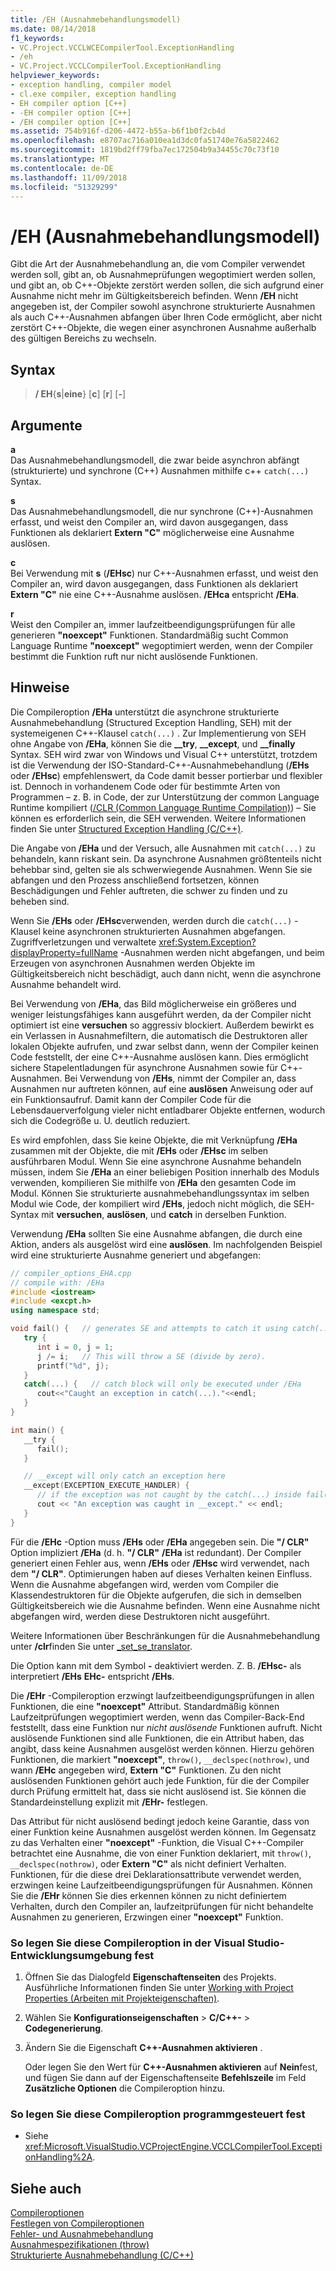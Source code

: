 ```yaml
---
title: /EH (Ausnahmebehandlungsmodell)
ms.date: 08/14/2018
f1_keywords:
- VC.Project.VCCLWCECompilerTool.ExceptionHandling
- /eh
- VC.Project.VCCLCompilerTool.ExceptionHandling
helpviewer_keywords:
- exception handling, compiler model
- cl.exe compiler, exception handling
- EH compiler option [C++]
- -EH compiler option [C++]
- /EH compiler option [C++]
ms.assetid: 754b916f-d206-4472-b55a-b6f1b0f2cb4d
ms.openlocfilehash: e8707ac716a010ea1d3dc0fa51740e76a5822462
ms.sourcegitcommit: 1819bd2ff79fba7ec172504b9a34455c70c73f10
ms.translationtype: MT
ms.contentlocale: de-DE
ms.lasthandoff: 11/09/2018
ms.locfileid: "51329299"
---
```

# <a name="eh-exception-handling-model"></a>/EH (Ausnahmebehandlungsmodell)

Gibt die Art der Ausnahmebehandlung an, die vom Compiler verwendet werden soll, gibt an, ob Ausnahmeprüfungen wegoptimiert werden sollen, und gibt an, ob C++-Objekte zerstört werden sollen, die sich aufgrund einer Ausnahme nicht mehr im Gültigkeitsbereich befinden. Wenn **/EH** nicht angegeben ist, der Compiler sowohl asynchrone strukturierte Ausnahmen als auch C++-Ausnahmen abfangen über Ihren Code ermöglicht, aber nicht zerstört C++-Objekte, die wegen einer asynchronen Ausnahme außerhalb des gültigen Bereichs zu wechseln.

## <a name="syntax"></a>Syntax

> **/ EH**{**s**|**eine**} [**c**] [**r**] [**-**]

## <a name="arguments"></a>Argumente

**a**<br/>
Das Ausnahmebehandlungsmodell, die zwar beide asynchron abfängt (strukturierte) und synchrone (C++) Ausnahmen mithilfe c++ `catch(...)` Syntax.

**s**<br/>
Das Ausnahmebehandlungsmodell, die nur synchrone (C++)-Ausnahmen erfasst, und weist den Compiler an, wird davon ausgegangen, dass Funktionen als deklariert **Extern "C"** möglicherweise eine Ausnahme auslösen.

**c**<br/>
Bei Verwendung mit **s** (**/EHsc**) nur C++-Ausnahmen erfasst, und weist den Compiler an, wird davon ausgegangen, dass Funktionen als deklariert **Extern "C"** nie eine C++-Ausnahme auslösen. **/EHca** entspricht **/EHa**.

**r**<br/>
Weist den Compiler an, immer laufzeitbeendigungsprüfungen für alle generieren **"noexcept"** Funktionen. Standardmäßig sucht Common Language Runtime **"noexcept"** wegoptimiert werden, wenn der Compiler bestimmt die Funktion ruft nur nicht auslösende Funktionen.

## <a name="remarks"></a>Hinweise

Die Compileroption **/EHa** unterstützt die asynchrone strukturierte Ausnahmebehandlung (Structured Exception Handling, SEH) mit der systemeigenen C++-Klausel `catch(...)` . Zur Implementierung von SEH ohne Angabe von **/EHa**, können Sie die **__try**, **__except**, und **__finally** Syntax. SEH wird zwar von Windows und Visual C++ unterstützt, trotzdem ist die Verwendung der ISO-Standard-C++-Ausnahmebehandlung (**/EHs** oder **/EHsc**) empfehlenswert, da Code damit besser portierbar und flexibler ist. Dennoch in vorhandenem Code oder für bestimmte Arten von Programmen – z. B. in Code, der zur Unterstützung der common Language Runtime kompiliert ([/CLR (Common Language Runtime Compilation)](../../build/reference/clr-common-language-runtime-compilation.md)) – Sie können es erforderlich sein, die SEH verwenden. Weitere Informationen finden Sie unter [Structured Exception Handling (C/C++)](../../cpp/structured-exception-handling-c-cpp.md).

Die Angabe von **/EHa** und der Versuch, alle Ausnahmen mit `catch(...)` zu behandeln, kann riskant sein. Da asynchrone Ausnahmen größtenteils nicht behebbar sind, gelten sie als schwerwiegende Ausnahmen. Wenn Sie sie abfangen und den Prozess anschließend fortsetzen, können Beschädigungen und Fehler auftreten, die schwer zu finden und zu beheben sind.

Wenn Sie **/EHs** oder **/EHsc**verwenden, werden durch die `catch(...)` -Klausel keine asynchronen strukturierten Ausnahmen abgefangen. Zugriffverletzungen und verwaltete <xref:System.Exception?displayProperty=fullName> -Ausnahmen werden nicht abgefangen, und beim Erzeugen von asynchronen Ausnahmen werden Objekte im Gültigkeitsbereich nicht beschädigt, auch dann nicht, wenn die asynchrone Ausnahme behandelt wird.

Bei Verwendung von **/EHa**, das Bild möglicherweise ein größeres und weniger leistungsfähiges kann ausgeführt werden, da der Compiler nicht optimiert ist eine **versuchen** so aggressiv blockiert. Außerdem bewirkt es ein Verlassen in Ausnahmefiltern, die automatisch die Destruktoren aller lokalen Objekte aufrufen, und zwar selbst dann, wenn der Compiler keinen Code feststellt, der eine C++-Ausnahme auslösen kann. Dies ermöglicht sichere Stapelentladungen für asynchrone Ausnahmen sowie für C++-Ausnahmen. Bei Verwendung von **/EHs**, nimmt der Compiler an, dass Ausnahmen nur auftreten können, auf eine **auslösen** Anweisung oder auf ein Funktionsaufruf. Damit kann der Compiler Code für die Lebensdauerverfolgung vieler nicht entladbarer Objekte entfernen, wodurch sich die Codegröße u. U. deutlich reduziert.

Es wird empfohlen, dass Sie keine Objekte, die mit Verknüpfung **/EHa** zusammen mit der Objekte, die mit **/EHs** oder **/EHsc** im selben ausführbaren Modul. Wenn Sie eine asynchrone Ausnahme behandeln müssen, indem Sie **/EHa** an einer beliebigen Position innerhalb des Moduls verwenden, kompilieren Sie mithilfe von **/EHa** den gesamten Code im Modul. Können Sie strukturierte ausnahmebehandlungssyntax im selben Modul wie Code, der kompiliert wird **/EHs**, jedoch nicht möglich, die SEH-Syntax mit **versuchen**, **auslösen**, und **catch** in derselben Funktion.

Verwendung **/EHa** sollten Sie eine Ausnahme abfangen, die durch eine Aktion, anders als ausgelöst wird eine **auslösen**. Im nachfolgenden Beispiel wird eine strukturierte Ausnahme generiert und abgefangen:

```cpp
// compiler_options_EHA.cpp
// compile with: /EHa
#include <iostream>
#include <excpt.h>
using namespace std;

void fail() {   // generates SE and attempts to catch it using catch(...)
   try {
      int i = 0, j = 1;
      j /= i;   // This will throw a SE (divide by zero).
      printf("%d", j);
   }
   catch(...) {   // catch block will only be executed under /EHa
      cout<<"Caught an exception in catch(...)."<<endl;
   }
}

int main() {
   __try {
      fail();
   }

   // __except will only catch an exception here
   __except(EXCEPTION_EXECUTE_HANDLER) {
      // if the exception was not caught by the catch(...) inside fail()
      cout << "An exception was caught in __except." << endl;
   }
}
```

Für die **/EHc** -Option muss **/EHs** oder **/EHa** angegeben sein. Die **"/ CLR"** Option impliziert **/EHa** (d. h. **"/ CLR"** **/EHa** ist redundant). Der Compiler generiert einen Fehler aus, wenn **/EHs** oder **/EHsc** wird verwendet, nach dem **"/ CLR"**. Optimierungen haben auf dieses Verhalten keinen Einfluss. Wenn die Ausnahme abgefangen wird, werden vom Compiler die Klassendestruktoren für die Objekte aufgerufen, die sich in demselben Gültigkeitsbereich wie die Ausnahme befinden. Wenn eine Ausnahme nicht abgefangen wird, werden diese Destruktoren nicht ausgeführt.

Weitere Informationen über Beschränkungen für die Ausnahmebehandlung unter **/clr**finden Sie unter [_set_se_translator](../../c-runtime-library/reference/set-se-translator.md).

Die Option kann mit dem Symbol **-** deaktiviert werden. Z. B. **/EHsc-** als interpretiert **/EHs** **EHc-** entspricht **/EHs**.

Die **/EHr** -Compileroption erzwingt laufzeitbeendigungsprüfungen in allen Funktionen, die eine **"noexcept"** Attribut. Standardmäßig können Laufzeitprüfungen wegoptimiert werden, wenn das Compiler-Back-End feststellt, dass eine Funktion nur *nicht auslösende* Funktionen aufruft. Nicht auslösende Funktionen sind alle Funktionen, die ein Attribut haben, das angibt, dass keine Ausnahmen ausgelöst werden können. Hierzu gehören Funktionen, die markiert **"noexcept"**, `throw()`, `__declspec(nothrow)`, und wann **/EHc** angegeben wird, **Extern "C"** Funktionen. Zu den nicht auslösenden Funktionen gehört auch jede Funktion, für die der Compiler durch Prüfung ermittelt hat, dass sie nicht auslösend ist. Sie können die Standardeinstellung explizit mit **/EHr-** festlegen.

Das Attribut für nicht auslösend bedingt jedoch keine Garantie, dass von einer Funktion keine Ausnahmen ausgelöst werden können. Im Gegensatz zu das Verhalten einer **"noexcept"** -Funktion, die Visual C++-Compiler betrachtet eine Ausnahme, die von einer Funktion deklariert, mit `throw()`, `__declspec(nothrow)`, oder **Extern "C"** als nicht definiert Verhalten. Funktionen, für die diese drei Deklarationsattribute verwendet werden, erzwingen keine Laufzeitbeendigungsprüfungen für Ausnahmen. Können Sie die **/EHr** können Sie dies erkennen können zu nicht definiertem Verhalten, durch den Compiler an, laufzeitprüfungen für nicht behandelte Ausnahmen zu generieren, Erzwingen einer **"noexcept"** Funktion.

### <a name="to-set-this-compiler-option-in-the-visual-studio-development-environment"></a>So legen Sie diese Compileroption in der Visual Studio-Entwicklungsumgebung fest

1. Öffnen Sie das Dialogfeld **Eigenschaftenseiten** des Projekts. Ausführliche Informationen finden Sie unter [Working with Project Properties (Arbeiten mit Projekteigenschaften)](../../ide/working-with-project-properties.md).

1. Wählen Sie **Konfigurationseigenschaften** > **C/C++-** > **Codegenerierung**.

1. Ändern Sie die Eigenschaft **C++-Ausnahmen aktivieren** .

   Oder legen Sie den Wert für **C++-Ausnahmen aktivieren** auf **Nein**fest, und fügen Sie dann auf der Eigenschaftenseite **Befehlszeile** im Feld **Zusätzliche Optionen** die Compileroption hinzu.

### <a name="to-set-this-compiler-option-programmatically"></a>So legen Sie diese Compileroption programmgesteuert fest

- Siehe <xref:Microsoft.VisualStudio.VCProjectEngine.VCCLCompilerTool.ExceptionHandling%2A>.

## <a name="see-also"></a>Siehe auch

[Compileroptionen](../../build/reference/compiler-options.md)<br/>
[Festlegen von Compileroptionen](../../build/reference/setting-compiler-options.md)<br/>
[Fehler- und Ausnahmebehandlung](../../cpp/errors-and-exception-handling-modern-cpp.md)<br/>
[Ausnahmespezifikationen (throw)](../../cpp/exception-specifications-throw-cpp.md)<br/>
[Strukturierte Ausnahmebehandlung (C/C++)](../../cpp/structured-exception-handling-c-cpp.md)
